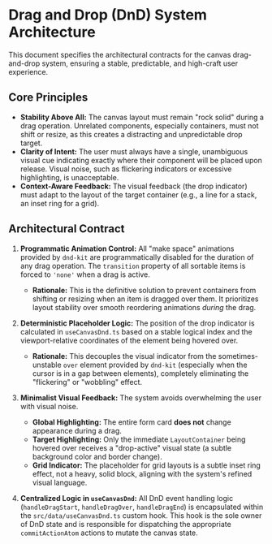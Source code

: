 # Drag and Drop (DnD) System Architecture

This document specifies the architectural contracts for the canvas drag-and-drop system, ensuring a stable, predictable, and high-craft user experience.

## Core Principles

-   **Stability Above All:** The canvas layout must remain "rock solid" during a drag operation. Unrelated components, especially containers, must not shift or resize, as this creates a distracting and unpredictable drop target.
-   **Clarity of Intent:** The user must always have a single, unambiguous visual cue indicating exactly where their component will be placed upon release. Visual noise, such as flickering indicators or excessive highlighting, is unacceptable.
-   **Context-Aware Feedback:** The visual feedback (the drop indicator) must adapt to the layout of the target container (e.g., a line for a stack, an inset ring for a grid).

## Architectural Contract

1.  **Programmatic Animation Control:** All "make space" animations provided by `dnd-kit` are programmatically disabled for the duration of any drag operation. The `transition` property of all sortable items is forced to `'none'` when a drag is active.
    -   **Rationale:** This is the definitive solution to prevent containers from shifting or resizing when an item is dragged over them. It prioritizes layout stability over smooth reordering animations *during* the drag.

2.  **Deterministic Placeholder Logic:** The position of the drop indicator is calculated in `useCanvasDnd.ts` based on a stable logical index and the viewport-relative coordinates of the element being hovered over.
    -   **Rationale:** This decouples the visual indicator from the sometimes-unstable `over` element provided by `dnd-kit` (especially when the cursor is in a gap between elements), completely eliminating the "flickering" or "wobbling" effect.

3.  **Minimalist Visual Feedback:** The system avoids overwhelming the user with visual noise.
    -   **Global Highlighting:** The entire form card **does not** change appearance during a drag.
    -   **Target Highlighting:** Only the immediate `LayoutContainer` being hovered over receives a "drop-active" visual state (a subtle background color and border change).
    -   **Grid Indicator:** The placeholder for grid layouts is a subtle inset ring effect, not a heavy, solid block, aligning with the system's refined visual language.

4.  **Centralized Logic in `useCanvasDnd`:** All DnD event handling logic (`handleDragStart`, `handleDragOver`, `handleDragEnd`) is encapsulated within the `src/data/useCanvasDnd.ts` custom hook. This hook is the sole owner of DnD state and is responsible for dispatching the appropriate `commitActionAtom` actions to mutate the canvas state.